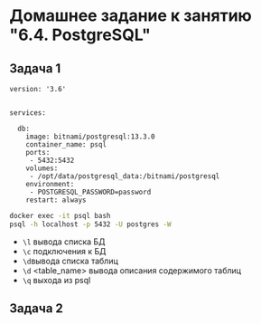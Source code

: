 # Домашнее задание к занятию "6.4. PostgreSQL"
## Задача 1
```Yml
version: '3.6'


services:

  db:
    image: bitnami/postgresql:13.3.0
    container_name: psql
    ports:
     - 5432:5432
    volumes:
     - /opt/data/postgresql_data:/bitnami/postgresql
    environment:
     - POSTGRESQL_PASSWORD=password
    restart: always
```
```bash
docker exec -it psql bash
psql -h localhost -p 5432 -U postgres -W
```
- `\l` вывода списка БД
- `\c` подключения к БД
- `\d`вывода списка таблиц
- `\d` <table_name> вывода описания содержимого таблиц
- `\q` выхода из psql
## Задача 2
